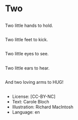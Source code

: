 # Two

##
Two little
hands to hold.

##

##
Two little
feet to kick.

##

##
Two little eyes
to see.

##

##
Two little ears
to hear.

##

##
And two loving
arms to HUG!

##

##
* License: [CC-BY-NC]
* Text: Carole Bloch
* Illustration: Richard MacIntosh
* Language: en

